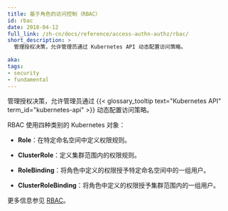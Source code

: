 ```yaml
---
title: 基于角色的访问控制（RBAC）
id: rbac
date: 2018-04-12
full_link: /zh-cn/docs/reference/access-authn-authz/rbac/
short_description: >
  管理授权决策，允许管理员通过 Kubernetes API 动态配置访问策略。

aka: 
tags:
- security
- fundamental
---
```

<!--
title: RBAC (Role-Based Access Control)
id: rbac
date: 2018-04-12
full_link: /docs/reference/access-authn-authz/rbac/
short_description: >
  Manages authorization decisions, allowing admins to dynamically configure access policies through the Kubernetes API.

aka: 
tags:
- security
- fundamental
-->

<!--
 Manages authorization decisions, allowing admins to dynamically configure access policies through the {{< glossary_tooltip text="Kubernetes API" term_id="kubernetes-api" >}}.
-->
管理授权决策，允许管理员通过 {{< glossary_tooltip text="Kubernetes API" term_id="kubernetes-api" >}} 动态配置访问策略。

<!--more-->

<!--
RBAC utilizes four kinds of Kubernetes objects:

Role
: Defines permission rules in a specific namespace.

ClusterRole
: Defines permission rules cluster-wide.

RoleBinding
: Grants the permissions defined in a role to a set of users in a specific namespace.

ClusterRoleBinding
: Grants the permissions defined in a role to a set of users cluster-wide.

For more information, see [RBAC](/docs/reference/access-authn-authz/rbac/).
-->
RBAC 使用四种类别的 Kubernetes 对象：

- **Role**：在特定命名空间中定义权限规则。

- **ClusterRole**：定义集群范围内的权限规则。

- **RoleBinding**：将角色中定义的权限授予特定命名空间中的一组用户。

- **ClusterRoleBinding**：将角色中定义的权限授予集群范围内的一组用户。

更多信息参见 [RBAC](/zh-cn/docs/reference/access-authn-authz/rbac/)。
